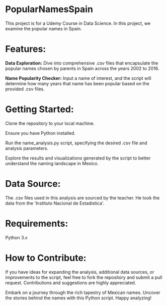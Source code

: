 # PopularNamesSpain
This project is for a Udemy Course in Data Science. In this project, we examine the popular names in Spain.

# Features:
**Data Exploration:** Dive into comprehensive .csv files that encapsulate the popular names chosen by parents in Spain across the years 2002 to 2016.

**Name Popularity Checker:** Input a name of interest, and the script will determine how many years that name has been popular based on the provided .csv files.

# Getting Started:
Clone the repository to your local machine.

Ensure you have Python installed.

Run the name_analysis.py script, specifying the desired .csv file and analysis parameters.

Explore the results and visualizations generated by the script to better understand the naming landscape in Mexico.

# Data Source:
The .csv files used in this analysis are sourced by the teacher. He took the data from the 'Instituto Nacional de Estadistica'.

# Requirements:
Python 3.x
# How to Contribute:
If you have ideas for expanding the analysis, additional data sources, or improvements to the script, feel free to fork the repository and submit a pull request. Contributions and suggestions are highly appreciated.

Embark on a journey through the rich tapestry of Mexican names. Uncover the stories behind the names with this Python script. Happy analyzing!


